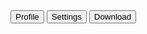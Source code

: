 <ButtonGroup>
    <Button>
        <UserCircleSolid class="me-2 h-3 w-3" />
        Profile
    </Button>
    <Button>
        <AdjustmentsVerticalSolid class="me-2 h-3 w-3" />
        Settings
    </Button>
    <Button>
        <DownloadSolid class="me-2 h-3 w-3" />
        Download
    </Button>
</ButtonGroup>